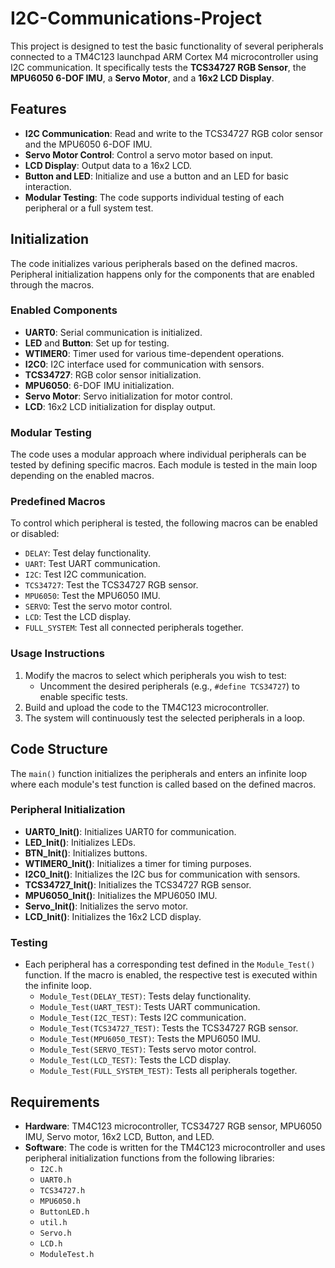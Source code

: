 # I2C-Communications-Project

This project is designed to test the basic functionality of several peripherals connected to a TM4C123 launchpad ARM Cortex M4 microcontroller using I2C communication. It specifically tests the **TCS34727 RGB Sensor**, the **MPU6050 6-DOF IMU**, a **Servo Motor**, and a **16x2 LCD Display**.

## Features
- **I2C Communication**: Read and write to the TCS34727 RGB color sensor and the MPU6050 6-DOF IMU.
- **Servo Motor Control**: Control a servo motor based on input.
- **LCD Display**: Output data to a 16x2 LCD.
- **Button and LED**: Initialize and use a button and an LED for basic interaction.
- **Modular Testing**: The code supports individual testing of each peripheral or a full system test.

## Initialization
The code initializes various peripherals based on the defined macros. Peripheral initialization happens only for the components that are enabled through the macros.

### Enabled Components
- **UART0**: Serial communication is initialized.
- **LED** and **Button**: Set up for testing.
- **WTIMER0**: Timer used for various time-dependent operations.
- **I2C0**: I2C interface used for communication with sensors.
- **TCS34727**: RGB color sensor initialization.
- **MPU6050**: 6-DOF IMU initialization.
- **Servo Motor**: Servo initialization for motor control.
- **LCD**: 16x2 LCD initialization for display output.

### Modular Testing
The code uses a modular approach where individual peripherals can be tested by defining specific macros. Each module is tested in the main loop depending on the enabled macros.

### Predefined Macros
To control which peripheral is tested, the following macros can be enabled or disabled:

- `DELAY`: Test delay functionality.
- `UART`: Test UART communication.
- `I2C`: Test I2C communication.
- `TCS34727`: Test the TCS34727 RGB sensor.
- `MPU6050`: Test the MPU6050 IMU.
- `SERVO`: Test the servo motor control.
- `LCD`: Test the LCD display.
- `FULL_SYSTEM`: Test all connected peripherals together.

### Usage Instructions
1. Modify the macros to select which peripherals you wish to test:
   - Uncomment the desired peripherals (e.g., `#define TCS34727`) to enable specific tests.
2. Build and upload the code to the TM4C123 microcontroller.
3. The system will continuously test the selected peripherals in a loop.

## Code Structure
The `main()` function initializes the peripherals and enters an infinite loop where each module's test function is called based on the defined macros. 

### Peripheral Initialization
- **UART0_Init()**: Initializes UART0 for communication.
- **LED_Init()**: Initializes LEDs.
- **BTN_Init()**: Initializes buttons.
- **WTIMER0_Init()**: Initializes a timer for timing purposes.
- **I2C0_Init()**: Initializes the I2C bus for communication with sensors.
- **TCS34727_Init()**: Initializes the TCS34727 RGB sensor.
- **MPU6050_Init()**: Initializes the MPU6050 IMU.
- **Servo_Init()**: Initializes the servo motor.
- **LCD_Init()**: Initializes the 16x2 LCD display.

### Testing
- Each peripheral has a corresponding test defined in the `Module_Test()` function. If the macro is enabled, the respective test is executed within the infinite loop.
  - `Module_Test(DELAY_TEST)`: Tests delay functionality.
  - `Module_Test(UART_TEST)`: Tests UART communication.
  - `Module_Test(I2C_TEST)`: Tests I2C communication.
  - `Module_Test(TCS34727_TEST)`: Tests the TCS34727 RGB sensor.
  - `Module_Test(MPU6050_TEST)`: Tests the MPU6050 IMU.
  - `Module_Test(SERVO_TEST)`: Tests servo motor control.
  - `Module_Test(LCD_TEST)`: Tests the LCD display.
  - `Module_Test(FULL_SYSTEM_TEST)`: Tests all peripherals together.

## Requirements
- **Hardware**: TM4C123 microcontroller, TCS34727 RGB sensor, MPU6050 IMU, Servo motor, 16x2 LCD, Button, and LED.
- **Software**: The code is written for the TM4C123 microcontroller and uses peripheral initialization functions from the following libraries:
  - `I2C.h`
  - `UART0.h`
  - `TCS34727.h`
  - `MPU6050.h`
  - `ButtonLED.h`
  - `util.h`
  - `Servo.h`
  - `LCD.h`
  - `ModuleTest.h`
